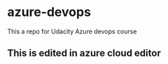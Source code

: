 # azure-devops
This a repo for Udacity Azure devops course

## This is edited in azure cloud editor
